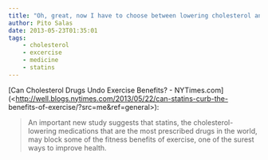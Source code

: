 ```yaml
---
title: "Oh, great, now I have to choose between lowering cholesterol and exercise"
author: Pito Salas
date: 2013-05-23T01:35:01
tags:
    - cholesterol
    - excercise
    - medicine
    - statins
---
```




[Can Cholesterol Drugs Undo Exercise Benefits? -
NYTimes.com](<http://well.blogs.nytimes.com/2013/05/22/can-statins-curb-the-
benefits-of-exercise/?src=me&ref=general>):

> An important new study suggests that statins, the cholesterol-lowering
> medications that are the most prescribed drugs in the world, may block some
> of the fitness benefits of exercise, one of the surest ways to improve
> health.




